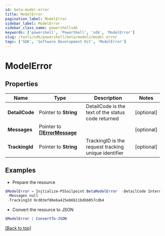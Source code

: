 ```yaml
---
id: beta-model-error
title: ModelError
pagination_label: ModelError
sidebar_label: ModelError
sidebar_class_name: powershellsdk
keywords: ['powershell', 'PowerShell', 'sdk', 'ModelError'] 
slug: /tools/sdk/powershell/beta/models/model-error
tags: ['SDK', 'Software Development Kit', 'ModelError']
---
```



# ModelError

## Properties

Name | Type | Description | Notes
------------ | ------------- | ------------- | -------------
**DetailCode** |  Pointer to **String** | DetailCode is the text of the status code returned | [optional] 
**Messages** |  Pointer to [**[]ErrorMessage**](error-message) |  | [optional] 
**TrackingId** |  Pointer to **String** | TrackingID is the request tracking unique identifier | [optional] 

## Examples

- Prepare the resource
```powershell
$ModelError = Initialize-PSSailpoint.BetaModelError  -DetailCode Internal Server Error `
 -Messages null `
 -TrackingId 9cd03ef80e6a425eb6b11bdbb057cdb4
```

- Convert the resource to JSON
```powershell
$ModelError | ConvertTo-JSON
```


[[Back to top]](#) 

